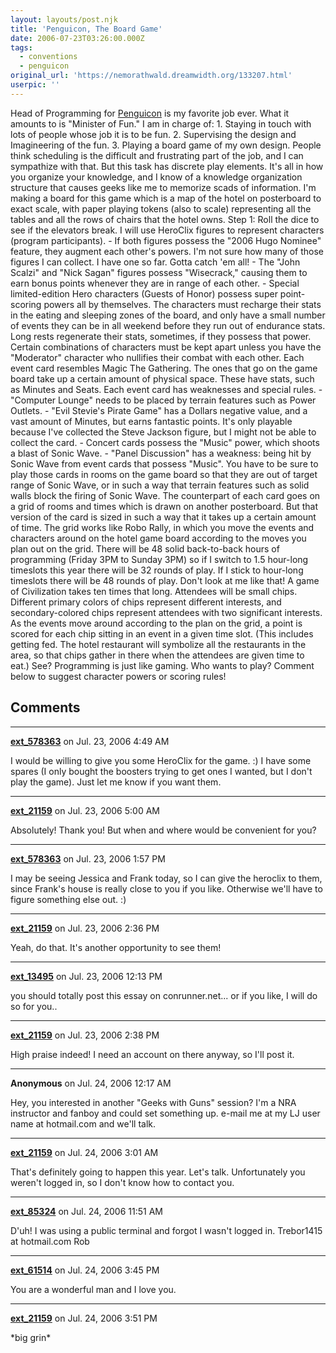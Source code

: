 ```yaml
---
layout: layouts/post.njk
title: 'Penguicon, The Board Game'
date: 2006-07-23T03:26:00.000Z
tags:
  - conventions
  - penguicon
original_url: 'https://nemorathwald.dreamwidth.org/133207.html'
userpic: ''
---
```

Head of Programming for [Penguicon](http://www.penguicon.org) is my favorite job ever. What it amounts to is "Minister of Fun." I am in charge of: 1. Staying in touch with lots of people whose job it is to be fun. 2. Supervising the design and Imagineering of the fun. 3. Playing a board game of my own design. People think scheduling is the difficult and frustrating part of the job, and I can sympathize with that. But this task has discrete play elements. It's all in how you organize your knowledge, and I know of a knowledge organization structure that causes geeks like me to memorize scads of information. I'm making a board for this game which is a map of the hotel on posterboard to exact scale, with paper playing tokens (also to scale) representing all the tables and all the rows of chairs that the hotel owns. Step 1: Roll the dice to see if the elevators break. I will use HeroClix figures to represent characters (program participants). - If both figures possess the "2006 Hugo Nominee" feature, they augment each other's powers. I'm not sure how many of those figures I can collect. I have one so far. Gotta catch 'em all! - The "John Scalzi" and "Nick Sagan" figures possess "Wisecrack," causing them to earn bonus points whenever they are in range of each other. - Special limited-edition Hero characters (Guests of Honor) possess super point-scoring powers all by themselves. The characters must recharge their stats in the eating and sleeping zones of the board, and only have a small number of events they can be in all weekend before they run out of endurance stats. Long rests regenerate their stats, sometimes, if they possess that power. Certain combinations of characters must be kept apart unless you have the "Moderator" character who nullifies their combat with each other. Each event card resembles Magic The Gathering. The ones that go on the game board take up a certain amount of physical space. These have stats, such as Minutes and Seats. Each event card has weaknesses and special rules. - "Computer Lounge" needs to be placed by terrain features such as Power Outlets. - "Evil Stevie's Pirate Game" has a Dollars negative value, and a vast amount of Minutes, but earns fantastic points. It's only playable because I've collected the Steve Jackson figure, but I might not be able to collect the card. - Concert cards possess the "Music" power, which shoots a blast of Sonic Wave. - "Panel Discussion" has a weakness: being hit by Sonic Wave from event cards that possess "Music". You have to be sure to play those cards in rooms on the game board so that they are out of target range of Sonic Wave, or in such a way that terrain features such as solid walls block the firing of Sonic Wave. The counterpart of each card goes on a grid of rooms and times which is drawn on another posterboard. But that version of the card is sized in such a way that it takes up a certain amount of time. The grid works like Robo Rally, in which you move the events and characters around on the hotel game board according to the moves you plan out on the grid. There will be 48 solid back-to-back hours of programming (Friday 3PM to Sunday 3PM) so if I switch to 1.5 hour-long timeslots this year there will be 32 rounds of play. If I stick to hour-long timeslots there will be 48 rounds of play. Don't look at me like that! A game of Civilization takes ten times that long. Attendees will be small chips. Different primary colors of chips represent different interests, and secondary-colored chips represent attendees with two significant interests. As the events move around according to the plan on the grid, a point is scored for each chip sitting in an event in a given time slot. (This includes getting fed. The hotel restaurant will symbolize all the restaurants in the area, so that chips gather in there when the attendees are given time to eat.) See? Programming is just like gaming. Who wants to play? Comment below to suggest character powers or scoring rules!

## Comments

---

**[ext_578363](https://www.dreamwidth.org/users/ext_578363)** on Jul. 23, 2006 4:49 AM

I would be willing to give you some HeroClix for the game. :) I have some spares (I only bought the boosters trying to get ones I wanted, but I don't play the game). Just let me know if you want them.

---

**[ext_21159](https://www.dreamwidth.org/users/ext_21159)** on Jul. 23, 2006 5:00 AM

Absolutely! Thank you! But when and where would be convenient for you?

---

**[ext_578363](https://www.dreamwidth.org/users/ext_578363)** on Jul. 23, 2006 1:57 PM

I may be seeing Jessica and Frank today, so I can give the heroclix to them, since Frank's house is really close to you if you like. Otherwise we'll have to figure something else out. :)

---

**[ext_21159](https://www.dreamwidth.org/users/ext_21159)** on Jul. 23, 2006 2:36 PM

Yeah, do that. It's another opportunity to see them!

---

**[ext_13495](https://www.dreamwidth.org/users/ext_13495)** on Jul. 23, 2006 12:13 PM

you should totally post this essay on conrunner.net... or if you like, I will do so for you..

---

**[ext_21159](https://www.dreamwidth.org/users/ext_21159)** on Jul. 23, 2006 2:38 PM

High praise indeed! I need an account on there anyway, so I'll post it.

---

**Anonymous** on Jul. 24, 2006 12:17 AM

Hey, you interested in another "Geeks with Guns" session? I'm a NRA instructor and fanboy and could set something up. e-mail me at my LJ user name at hotmail.com and we'll talk.

---

**[ext_21159](https://www.dreamwidth.org/users/ext_21159)** on Jul. 24, 2006 3:01 AM

That's definitely going to happen this year. Let's talk. Unfortunately you weren't logged in, so I don't know how to contact you.

---

**[ext_85324](https://www.dreamwidth.org/users/ext_85324)** on Jul. 24, 2006 11:51 AM

D'uh! I was using a public terminal and forgot I wasn't logged in. Trebor1415 at hotmail.com Rob

---

**[ext_61514](https://www.dreamwidth.org/users/ext_61514)** on Jul. 24, 2006 3:45 PM

You are a wonderful man and I love you.

---

**[ext_21159](https://www.dreamwidth.org/users/ext_21159)** on Jul. 24, 2006 3:51 PM

\*big grin\*
